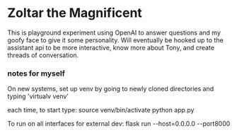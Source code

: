 # Zoltar the Magnificent

This is playground experiment using OpenAI to answer questions and my goofy face to give it some personality. Will eventually be hooked up to the assistant api to be more interactive, know more about Tony, and create threads of conversation.



### notes for myself
On new systems, set up venv by going to newly cloned directories and typing 'virtualv venv'

each time, to start type:
source venv/bin/activate
python app.py


To run on all interfaces for external dev: flask run --host=0.0.0.0 --port8000
